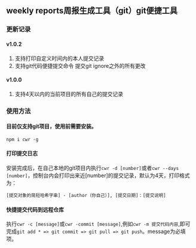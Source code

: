 ## weekly reports周报生成工具（git）git便捷工具

### 更新记录
#### v1.0.2
1. 支持打印自定义时间内的本人提交记录
2. 支持git代码便捷提交命令 提交git ignore之外的所有更改
#### v1.0.0 
1. 支持4天以内的当前项目的所有自己的提交记录

### 使用方法
#### 目前仅支持git项目，使用前需要安装。
```
npm i cwr -g
```
#### 打印提交日志
安装完成后，在自己本地的git项目内执行`cwr -d [number]`或者`cwr --days [number]`，控制台内会打印出来近[number]的提交记录，默认为4天，打印格式为：
```
[提交对象的简短哈希字串] - [author（你自己）], [提交日期]：[提交说明]
```

#### 快捷提交代码到远程仓库
执行`cwr -c [message]`或`cwr -commit [message]`,例如`cwr -m 提交代码内容`,即可完成`git add * => git commit => git pull => git push`。message为必填项。

